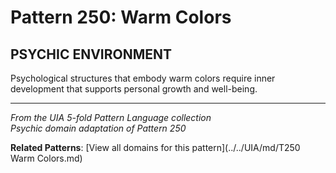 # Pattern 250: Warm Colors

## PSYCHIC ENVIRONMENT

Psychological structures that embody warm colors require inner development that supports personal growth and well-being.

---

*From the UIA 5-fold Pattern Language collection*  
*Psychic domain adaptation of Pattern 250*

**Related Patterns**: [View all domains for this pattern](../../UIA/md/T250 Warm Colors.md)
